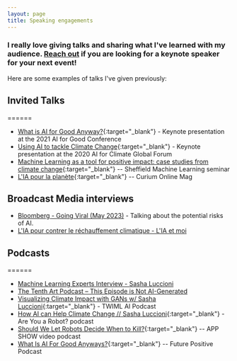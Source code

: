 ```yaml
---
layout: page
title: Speaking engagements
---
```


### I really love giving talks and sharing what I've learned with my audience. [Reach out](mailto:sasha.luccioni@huggingface.co) if you are looking for a keynote speaker for your next event!

Here are some examples of talks I've given previously:


## Invited Talks
======

* [What is AI for Good Anyway?](https://www.youtube.com/watch?v=hewMMpo3mK0){:target="_blank"} - Keynote presentation at the 2021 AI for Good Conference
* [Using AI to tackle Climate Change](https://www.youtube.com/watch?v=4l0z_lNSnes){:target="_blank"} - Keynote presentation at the 2020 AI for Climate Global Forum
* [Machine Learning as a tool for positive impact: case studies from climate change](https://www.youtube.com/watch?v=LaJ5FIOCpBY){:target="_blank"} -- Sheffield Machine Learning seminar
* [L'IA pour la planète](https://youtu.be/XI0MgNjUwDA){:target="_blank"} -- Curium Online Mag

## Broadcast Media interviews
* [Bloomberg - Going Viral (May 2023)](https://www.youtube.com/watch?v=V4WlPZLqQq4) - Talking about the potential risks of AI.
* [L'IA pour contrer le réchauffement climatique - L'IA et moi](https://www.youtube.com/watch?v=TmdS2JFJ9zg&pp=ygUOc2FzaGEgbHVjY2lvbmk%3D)



## Podcasts
======
* [Machine Learning Experts Interview - Sasha Luccioni](https://youtu.be/AQRkcMr0Zk0)
* [The Tenth Art Podcast – This Episode is Not AI-Generated](https://www.youtube.com/watch?v=Q8FL1I-O7u8&pp=ygUOc2FzaGEgbHVjY2lvbmk%3D)
* [Visualizing Climate Impact with GANs w/ Sasha Luccioni](https://twimlai.com/visualizing-climate-impact-with-gans-w-sasha-luccioni/){:target="_blank"} - TWIML AI Podcast
* [How AI can Help Climate Change // Sasha Luccioni](https://anchor.fm/are-you-a-robot/episodes/S4E2-How-AI-can-Help-Climate-Change--Sasha-Luccioni-eqea8j){:target="_blank"} - Are You a Robot? podcast
* [Should We Let Robots Decide When to Kill?](https://getconnectedmedia.com/app-show-video-podcast-should-we-let-robots-decide-when-to-kill/){:target="_blank"} -- APP SHOW video podcast
* [What Is AI For Good Anyways?](https://shows.acast.com/not_going_back_to_normal/episodes/what-is-ai-for-good-anyways){:target="_blank"} -- Future Positive Podcast
